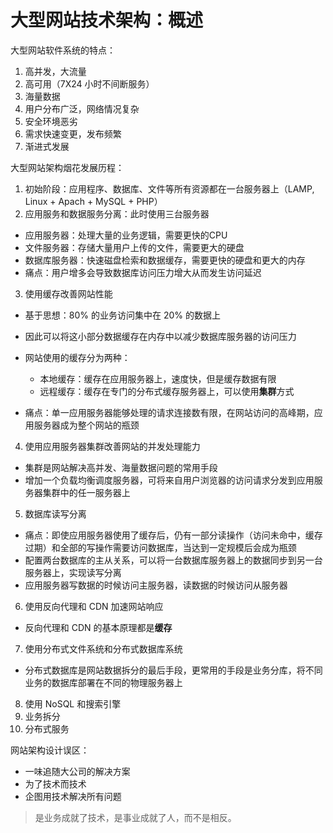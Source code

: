 # 大型网站技术架构：概述

大型网站软件系统的特点：

1. 高并发，大流量
2. 高可用（7X24 小时不间断服务）
3. 海量数据
4. 用户分布广泛，网络情况复杂
5. 安全环境恶劣
6. 需求快速变更，发布频繁
7. 渐进式发展

大型网站架构烟花发展历程：

1. 初始阶段：应用程序、数据库、文件等所有资源都在一台服务器上（LAMP, Linux + Apach + MySQL + PHP）
2. 应用服务和数据服务分离：此时使用三台服务器

  - 应用服务器：处理大量的业务逻辑，需要更快的CPU
  - 文件服务器：存储大量用户上传的文件，需要更大的硬盘
  - 数据库服务器：快速磁盘检索和数据缓存，需要更快的硬盘和更大的内存
  - 痛点：用户增多会导致数据库访问压力增大从而发生访问延迟

3. 使用缓存改善网站性能

  - 基于思想：80% 的业务访问集中在 20% 的数据上
  - 因此可以将这小部分数据缓存在内存中以减少数据库服务器的访问压力
  - 网站使用的缓存分为两种：

    - 本地缓存：缓存在应用服务器上，速度快，但是缓存数据有限
    - 远程缓存：缓存在专门的分布式缓存服务器上，可以使用**集群**方式

  - 痛点：单一应用服务器能够处理的请求连接数有限，在网站访问的高峰期，应用服务器成为整个网站的瓶颈

4. 使用应用服务器集群改善网站的并发处理能力

  - 集群是网站解决高并发、海量数据问题的常用手段
  - 增加一个负载均衡调度服务器，可将来自用户浏览器的访问请求分发到应用服务器集群中的任一服务器上

5. 数据库读写分离

  - 痛点：即使应用服务器使用了缓存后，仍有一部分读操作（访问未命中，缓存过期）和全部的写操作需要访问数据库，当达到一定规模后会成为瓶颈
  - 配置两台数据库的主从关系，可以将一台数据库服务器上的数据同步到另一台服务器上，实现读写分离
  - 应用服务器写数据的时候访问主服务器，读数据的时候访问从服务器

6. 使用反向代理和 CDN 加速网站响应

  - 反向代理和 CDN 的基本原理都是**缓存**

7. 使用分布式文件系统和分布式数据库系统

  - 分布式数据库是网站数据拆分的最后手段，更常用的手段是业务分库，将不同业务的数据库部署在不同的物理服务器上

8. 使用 NoSQL 和搜索引擎
9. 业务拆分
10. 分布式服务

网站架构设计误区：

- 一味追随大公司的解决方案
- 为了技术而技术
- 企图用技术解决所有问题

> 是业务成就了技术，是事业成就了人，而不是相反。
